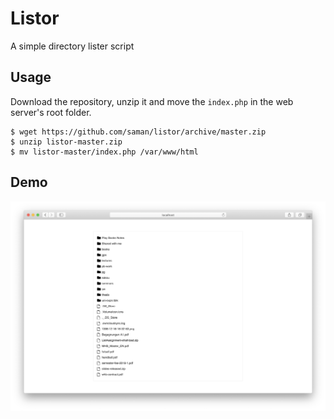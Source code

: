 # Listor
A simple directory lister script

## Usage
Download the repository, unzip it and move the `index.php` in the web server's root folder.

```
$ wget https://github.com/saman/listor/archive/master.zip
$ unzip listor-master.zip
$ mv listor-master/index.php /var/www/html
```
## Demo
![Listor Demo Image](./demo.png)

